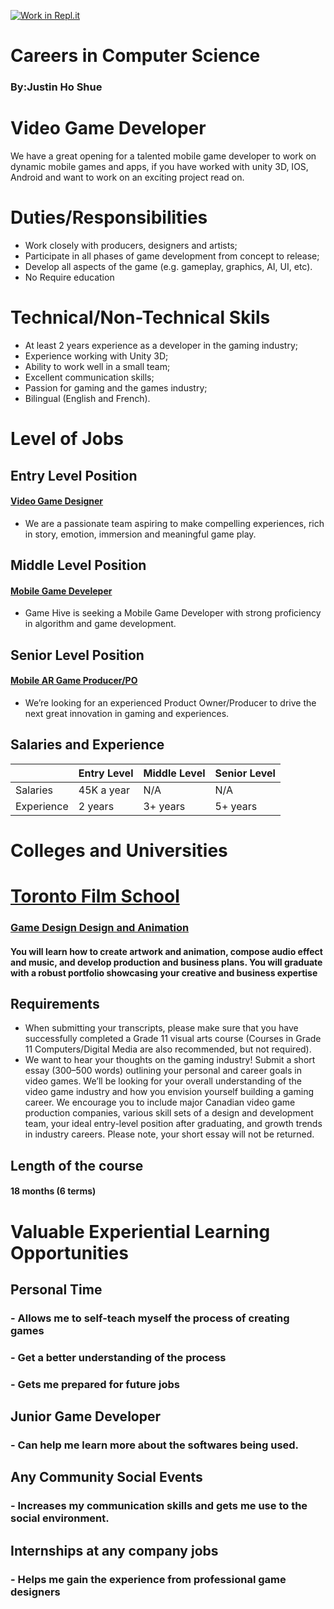 [![Work in Repl.it](https://classroom.github.com/assets/work-in-replit-14baed9a392b3a25080506f3b7b6d57f295ec2978f6f33ec97e36a161684cbe9.svg)](https://classroom.github.com/online_ide?assignment_repo_id=4666766&assignment_repo_type=AssignmentRepo)
# Careers in Computer Science
### By:Justin Ho Shue

# __Video Game Developer__
We have a great opening for a talented mobile game developer to work on dynamic mobile games and apps, if you have worked with unity 3D, IOS, Android and want to work on an exciting project read on.

# Duties/Responsibilities 
 * Work closely with producers, designers and artists;
 * Participate in all phases of game development from concept to release;
 * Develop all aspects of the game (e.g. gameplay, graphics, AI, UI, etc).
 * No Require education

# Technical/Non-Technical Skils 
 * At least 2 years experience as a developer in the gaming industry;
 * Experience working with Unity 3D;
 * Ability to work well in a small team;
 * Excellent communication skills;
 * Passion for gaming and the games industry;
 * Bilingual (English and French).

# Level of Jobs 
## Entry Level Position 
#### [Video Game Designer](https://ca.indeed.com/jobs?q=mobile%20game%20developer&l=Richmond%20Hill%2C%20ON&vjk=df94e54cb3ddb9df)
* We are a passionate team aspiring to make compelling experiences, rich in story, emotion, immersion and meaningful game play.

## Middle Level Position
#### [Mobile Game Develeper](https://ca.indeed.com/jobs?q=mobile%20game%20developer&l=Richmond%20Hill%2C%20ON&vjk=d3b8b95992d94894)
* Game Hive is seeking a Mobile Game Developer with strong proficiency in algorithm and game development.

## Senior Level Position
#### [Mobile AR Game Producer/PO](https://ca.indeed.com/jobs?q=Mobile%20AR%20Game%20Producer%2FPO&l=Richmond%20Hill%2C%20ON&vjk=d008beb8e60acc20)
* We’re looking for an experienced Product Owner/Producer to drive the next great innovation in gaming and experiences.

## Salaries and Experience 
|          | Entry Level | Middle Level | Senior Level |
|----------|-------------|--------------|--------------|
| Salaries |  45K a year |      N/A     |     N/A      |
|Experience|  2 years    |    3+ years  |   5+ years   |


# Colleges and Universities  
# [Toronto Film School](https://www.torontofilmschool.ca) 

### [Game Design Design and Animation](https://www.torontofilmschool.ca/programs/video-game-design-animation/) 

#### You will learn how to create artwork and animation, compose audio effect and music, and develop production and business plans. You will graduate with a robust portfolio showcasing your creative and business expertise


## __Requirements__ 
* When submitting your transcripts, please make sure that you have successfully completed a Grade 11 visual arts course (Courses in Grade 11 Computers/Digital Media are also recommended, but not required).
* We want to hear your thoughts on the gaming industry! Submit a short essay (300–500 words) outlining your personal and career goals in video games. We’ll be looking for your overall understanding of the video game industry and how you envision yourself building a gaming career. We encourage you to include major Canadian video game production companies, various skill sets of a design and development team, your ideal entry-level position after graduating, and growth trends in industry careers. Please note, your short essay will not be returned.

## __Length of the course__ 
####  18 months (6 terms)

# __Valuable Experiential Learning Opportunities__
## Personal Time
### - Allows me to self-teach myself the process of creating games 
### - Get a better understanding of the process 
### - Gets me prepared for future jobs

## Junior Game Developer
### - Can help me learn more about the softwares being used. 

## Any Community Social Events
### - Increases my communication skills and gets me use to the social environment.

## Internships at any company jobs
### - Helps me gain the experience from professional game designers 